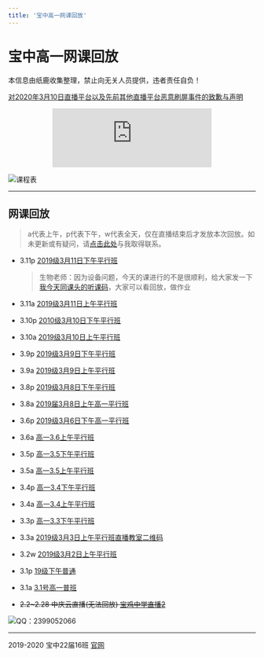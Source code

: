 ```yaml
---
title: '宝中高一网课回放'
---
```


# 宝中高一网课回放

本信息由纸鹿收集整理，禁止向无关人员提供，违者责任自负！

[对2020年3月10日直播平台以及先前其他直播平台恶意刷屏事件的致歉与声明](200310apology)

<iframe style="width:324px;height:120px;max-width:100%;border:none;display:block;margin:auto" src="https://l33z22l11.github.io/ucme.icu/banner.html" width="324" height="120"></iframe>

![课程表](http://l33z22l11.gitee.io/app16/wk.jpg)

------

## 网课回放

> a代表上午，p代表下午，w代表全天，仅在直播结束后才发放本次回放。如未更新或有疑问，请[点击此处](http://wpa.qq.com/msgrd?v=3&uin=2399052066&site=qq&menu=yes)与我取得联系。

- 3.11p [2019级3月11日下午平行班](https://hezhibo.migucloud.com/play/-ivFsjps0p0)

  > 生物老师：因为设备问题，今天的课进行的不是很顺利，给大家发一下[我今天同课头的听课码](https://hezhibo.migucloud.com/play/8sixDX3_khk)，大家可以看回放，做作业

- 3.11a [2019级3月11日上午平行班](https://hezhibo.migucloud.com/play/q1Y-Q8V7tkU)

- 3.10p [2010级3月10日下午平行班](https://hezhibo.migucloud.com/play/mBE4Pe22bcg)

- 3.10a [2019级3月10日上午平行班](https://hezhibo.migucloud.com/play/M2LaV6r1dAc)

- 3.9p [2019级3月9日下午平行班](https://hezhibo.migucloud.com/play/2yiAYGmFoXg)

- 3.9a [2019级3月9日上午平行班](https://hezhibo.migucloud.com/play/chnx6TEhTtM)

- 3.8p [2019级3月8日下午平行班](https://hezhibo.migucloud.com/play/B1HZ8hJ_nCg)

- 3.8a [2019届3月8日上午高一平行班](https://hezhibo.migucloud.com/play/mzoY5DU7qEc)

- 3.6p [2019级3月6日下午高一平行班](https://hezhibo.migucloud.com/play/3q05GNa6W3Q)

- 3.6a [高一3.6上午平行班](https://hezhibo.migucloud.com/play/BpyNnXG1d0U)

- 3.5p [高一3.5下午平行班](https://hezhibo.migucloud.com/play/1xrLcb9xBtQ)

- 3.5a [高一3.5上午平行班](https://hezhibo.migucloud.com/play/xB6iDW-CdcM)

- 3.4p [高一3.4下午平行班](https://hezhibo.migucloud.com/play/wr0dCRvKID4)

- 3.4a [高一3.4上午平行班](https://hezhibo.migucloud.com/play/J7cVy_9_KCw)

- 3.3p [高一3.3下午平行班](https://hezhibo.migucloud.com/play/a05gJFatVR8)

- 3.3a [2019级3月3日上午平行班直播教室二维码](https://hezhibo.migucloud.com/play/3qQpWydqP5M)

- 3.2w [2019级3月2日上午平行班](https://hezhibo.migucloud.com/play/QjNvvvlli18)

- 3.1p [19级下午普通](https://hezhibo.migucloud.com/play/xywVpS9wAcw)

- 3.1a [3.1号高一普班](https://hezhibo.migucloud.com/play/QynYQ_u77P8)

- ~~2.2~2.28 中庆云直播(无法回放) [宝鸡中学直播2](https://cloudlive.zonekey.com.cn/cloudlive/index.html#/liveShowDetails?id=1580619225305)~~

![QQ：2399052066](http://thirdqq.qlogo.cn/g?b=qq&nk=2399052066&s=3)

------

2019-2020 宝中22届16班 [官网](http://ucme.icu)
